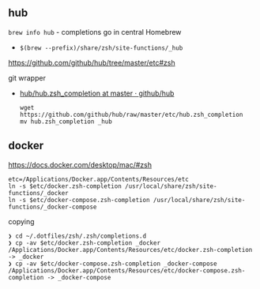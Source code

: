hub
---

`brew info hub` - completions go in central Homebrew

-	`$(brew --prefix)/share/zsh/site-functions/_hub`

https://github.com/github/hub/tree/master/etc#zsh

git wrapper

-	[hub/hub.zsh_completion at master · github/hub](https://github.com/github/hub/blob/master/etc/hub.zsh_completion)

	```
	wget https://github.com/github/hub/raw/master/etc/hub.zsh_completion
	mv hub.zsh_completion _hub
	```

docker
------

https://docs.docker.com/desktop/mac/#zsh

```shell
etc=/Applications/Docker.app/Contents/Resources/etc
ln -s $etc/docker.zsh-completion /usr/local/share/zsh/site-functions/_docker
ln -s $etc/docker-compose.zsh-completion /usr/local/share/zsh/site-functions/_docker-compose
```

copying

```shellsession
❯ cd ~/.dotfiles/zsh/.zsh/completions.d
❯ cp -av $etc/docker.zsh-completion _docker
/Applications/Docker.app/Contents/Resources/etc/docker.zsh-completion -> _docker
❯ cp -av $etc/docker-compose.zsh-completion _docker-compose
/Applications/Docker.app/Contents/Resources/etc/docker-compose.zsh-completion -> _docker-compose
```

